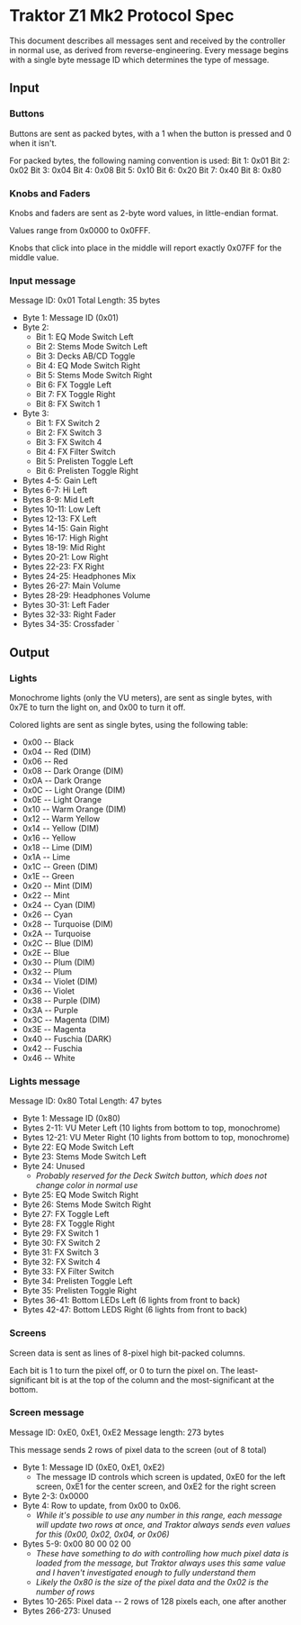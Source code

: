 # Traktor Z1 Mk2 Protocol Spec

This document describes all messages sent and received by the controller in normal use, as
derived from reverse-engineering. Every message begins with a single byte message ID which
determines the type of message.

## Input

### Buttons

Buttons are sent as packed bytes, with a 1 when the button is pressed and 0 when it isn't.

For packed bytes, the following naming convention is used:
  Bit 1: 0x01
  Bit 2: 0x02
  Bit 3: 0x04
  Bit 4: 0x08
  Bit 5: 0x10
  Bit 6: 0x20
  Bit 7: 0x40
  Bit 8: 0x80

### Knobs and Faders

Knobs and faders are sent as 2-byte word values, in little-endian format.

Values range from 0x0000 to 0x0FFF.

Knobs that click into place in the middle will report exactly 0x07FF for the middle value.

### Input message

Message ID: 0x01
Total Length: 35 bytes

- Byte 1: Message ID (0x01)
- Byte 2:
  - Bit 1: EQ Mode Switch Left
  - Bit 2: Stems Mode Switch Left
  - Bit 3: Decks AB/CD Toggle
  - Bit 4: EQ Mode Switch Right
  - Bit 5: Stems Mode Switch Right
  - Bit 6: FX Toggle Left
  - Bit 7: FX Toggle Right
  - Bit 8: FX Switch 1
- Byte 3:
  - Bit 1: FX Switch 2
  - Bit 2: FX Switch 3
  - Bit 3: FX Switch 4
  - Bit 4: FX Filter Switch
  - Bit 5: Prelisten Toggle Left
  - Bit 6: Prelisten Toggle Right
- Bytes 4-5: Gain Left
- Bytes 6-7: Hi Left
- Bytes 8-9: Mid Left
- Bytes 10-11: Low Left
- Bytes 12-13: FX Left
- Bytes 14-15: Gain Right
- Bytes 16-17: High Right
- Bytes 18-19: Mid Right
- Bytes 20-21: Low Right
- Bytes 22-23: FX Right
- Bytes 24-25: Headphones Mix
- Bytes 26-27: Main Volume
- Bytes 28-29: Headphones Volume
- Bytes 30-31: Left Fader
- Bytes 32-33: Right Fader
- Bytes 34-35: Crossfader
`

## Output

### Lights

Monochrome lights (only the VU meters), are sent as single bytes, with 0x7E to turn the light on, and 0x00 to turn it off.

Colored lights are sent as single bytes, using the following table:

- 0x00 -- Black
- 0x04 -- Red (DIM)
- 0x06 -- Red
- 0x08 -- Dark Orange (DIM)
- 0x0A -- Dark Orange
- 0x0C -- Light Orange (DIM)
- 0x0E -- Light Orange
- 0x10 -- Warm Orange (DIM)
- 0x12 -- Warm Yellow
- 0x14 -- Yellow (DIM)
- 0x16 -- Yellow
- 0x18 -- Lime (DIM)
- 0x1A -- Lime
- 0x1C -- Green (DIM)
- 0x1E -- Green
- 0x20 -- Mint (DIM)
- 0x22 -- Mint
- 0x24 -- Cyan (DIM)
- 0x26 -- Cyan
- 0x28 -- Turquoise (DIM)
- 0x2A -- Turquoise
- 0x2C -- Blue (DIM)
- 0x2E -- Blue
- 0x30 -- Plum (DIM)
- 0x32 -- Plum
- 0x34 -- Violet (DIM)
- 0x36 -- Violet
- 0x38 -- Purple (DIM)
- 0x3A -- Purple
- 0x3C -- Magenta (DIM)
- 0x3E -- Magenta
- 0x40 -- Fuschia (DARK)
- 0x42 -- Fuschia
- 0x46 -- White

### Lights message

Message ID: 0x80
Total Length: 47 bytes

- Byte 1: Message ID (0x80)
- Bytes 2-11: VU Meter Left (10 lights from bottom to top, monochrome)
- Bytes 12-21: VU Meter Right (10 lights from bottom to top, monochrome)
- Byte 22: EQ Mode Switch Left
- Byte 23: Stems Mode Switch Left
- Byte 24: Unused
  - *Probably reserved for the Deck Switch button, which does not change color in normal use*
- Byte 25: EQ Mode Switch Right
- Byte 26: Stems Mode Switch Right
- Byte 27: FX Toggle Left
- Byte 28: FX Toggle Right
- Byte 29: FX Switch 1
- Byte 30: FX Switch 2
- Byte 31: FX Switch 3
- Byte 32: FX Switch 4
- Byte 33: FX Filter Switch
- Byte 34: Prelisten Toggle Left
- Byte 35: Prelisten Toggle Right
- Bytes 36-41: Bottom LEDs Left (6 lights from front to back)
- Bytes 42-47: Bottom LEDS Right (6 lights from front to back)

### Screens

Screen data is sent as lines of 8-pixel high bit-packed columns.

Each bit is 1 to turn the pixel off, or 0 to turn the pixel on. The least-significant bit is at
the top of the column and the most-significant at the bottom.

### Screen message

Message ID: 0xE0, 0xE1, 0xE2
Message length: 273 bytes

This message sends 2 rows of pixel data to the screen (out of 8 total)

- Byte 1: Message ID (0xE0, 0xE1, 0xE2)
  - The message ID controls which screen is updated, 0xE0 for the left screen, 0xE1 for the
    center screen, and 0xE2 for the right screen
- Byte 2-3: 0x0000
- Byte 4: Row to update, from 0x00 to 0x06.
  - *While it's possible to use any number in this range, each message will update two rows at
    once, and Traktor always sends even values for this (0x00, 0x02, 0x04, or 0x06)*
- Bytes 5-9: 0x00 80 00 02 00
  - *These have something to do with controlling how much pixel data is loaded from the message, but
    Traktor always uses this same value and I haven't investigated enough to fully understand them*
  - *Likely the 0x80 is the size of the pixel data and the 0x02 is the number of rows*
- Bytes 10-265: Pixel data -- 2 rows of 128 pixels each, one after another
- Bytes 266-273: Unused
